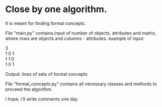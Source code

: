 # Close by one algorithm.

It is meant for finding formal concepts.

File "main.py" contains input of number of objects, attributes and matrix, where rows are objects and columns - attributes.
example of input:

3  
1 0 1  
1 1 0  
1 0 1  

Output: lines of sets of formal concepts

File "formal_concepts.py" contains all necessary classes and methods to proceed the algorithm.

I hope, i'll write comments one day
